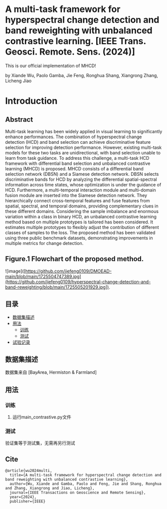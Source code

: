 # A multi-task framework for hyperspectral change detection and band reweighting with unbalanced contrastive learning. [IEEE Trans. Geosci. Remote. Sens.  (2024)]
This is our official implementation of MHCD!

by Xiande Wu, Paolo Gamba, Jie Feng, Ronghua Shang, Xiangrong Zhang, Licheng Jiao

# Introduction
## Abstract
Multi-task learning has been widely applied in visual learning to significantly enhance performances. The combination of hyperspectral change detection (HCD) and band selection can achieve discriminative feature selection for improving detection performance. However, existing multi-task models for these two tasks are unidirectional, with band selection unable to learn from task guidance. To address this challenge, a multi-task HCD framework with differential band selection and unbalanced contrastive learning (MHCD) is proposed. MHCD consists of a differential band selection network (DBSN) and a Siamese detection network. DBSN selects discriminative bands for HCD by analyzing the differential spatial-spectral information across time states, whose optimization is under the guidance of HCD. Furthermore, a multi-temporal interaction module and multi-domain fusion module are inserted into the Siamese detection network. They hierarchically connect cross-temporal features and fuse features from spatial, spectral, and temporal domains, providing complementary clues in these different domains. Considering the sample imbalance and enormous variation within a class in binary HCD, an unbalanced contrastive learning method based on multiple prototypes is tailored has been considered. It estimates multiple prototypes to flexibly adjust the contribution of different classes of samples to the loss. The proposed method has been validated using three public benchmark datasets, demonstrating improvements in multiple metrics for change detection.

## Figure.1 Flowchart of the proposed method. 
![image]([https://github.com/jiefeng0109/DMOEAD-main/blob/main/1725504747389.jpg](https://github.com/jiefeng0109/hyperspectral-change-detection-and-band-reweighting/blob/main/1725505201929.jpg]).

## 目录

- [数据集描述](#a-namedatasetsa-)
- [用法](#a-nameusagea-)
    - [训练](#a-nameusage-traina-)
    - [测试](#a-nameusage-testa-)
- [试验记录](#a-nameresulta-)


## <a name="datasets"></a> 数据集描述

数据集来自 [BayArea, Hermiston & Farmland]

## <a name="usage"></a> 用法

### <a name="usage-train"></a> 训练

1. 运行main_contrastive.py文件

### <a name="usage-test"></a> 测试

验证集等于测试集，无需再另行测试


## Cite
```
@article{wu2024multi,
  title={A multi-task framework for hyperspectral change detection and band reweighting with unbalanced contrastive learning},
  author={Wu, Xiande and Gamba, Paolo and Feng, Jie and Shang, Ronghua and Zhang, Xiangrong and Jiao, Licheng},
  journal={IEEE Transactions on Geoscience and Remote Sensing},
  year={2024},
  publisher={IEEE}

```
